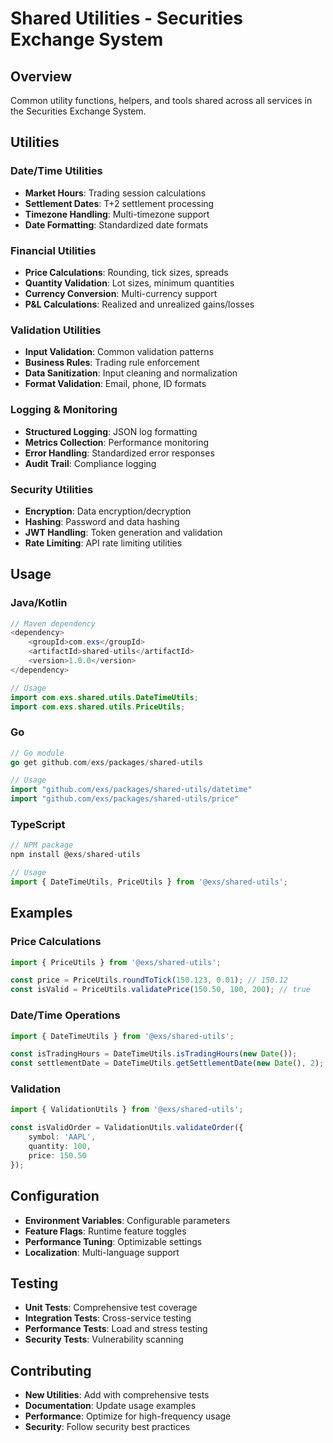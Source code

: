 # Shared Utilities - Securities Exchange System

## Overview
Common utility functions, helpers, and tools shared across all services in the Securities Exchange System.

## Utilities

### Date/Time Utilities
- **Market Hours**: Trading session calculations
- **Settlement Dates**: T+2 settlement processing
- **Timezone Handling**: Multi-timezone support
- **Date Formatting**: Standardized date formats

### Financial Utilities
- **Price Calculations**: Rounding, tick sizes, spreads
- **Quantity Validation**: Lot sizes, minimum quantities
- **Currency Conversion**: Multi-currency support
- **P&L Calculations**: Realized and unrealized gains/losses

### Validation Utilities
- **Input Validation**: Common validation patterns
- **Business Rules**: Trading rule enforcement
- **Data Sanitization**: Input cleaning and normalization
- **Format Validation**: Email, phone, ID formats

### Logging & Monitoring
- **Structured Logging**: JSON log formatting
- **Metrics Collection**: Performance monitoring
- **Error Handling**: Standardized error responses
- **Audit Trail**: Compliance logging

### Security Utilities
- **Encryption**: Data encryption/decryption
- **Hashing**: Password and data hashing
- **JWT Handling**: Token generation and validation
- **Rate Limiting**: API rate limiting utilities

## Usage

### Java/Kotlin
```java
// Maven dependency
<dependency>
    <groupId>com.exs</groupId>
    <artifactId>shared-utils</artifactId>
    <version>1.0.0</version>
</dependency>

// Usage
import com.exs.shared.utils.DateTimeUtils;
import com.exs.shared.utils.PriceUtils;
```

### Go
```go
// Go module
go get github.com/exs/packages/shared-utils

// Usage
import "github.com/exs/packages/shared-utils/datetime"
import "github.com/exs/packages/shared-utils/price"
```

### TypeScript
```typescript
// NPM package
npm install @exs/shared-utils

// Usage
import { DateTimeUtils, PriceUtils } from '@exs/shared-utils';
```

## Examples

### Price Calculations
```typescript
import { PriceUtils } from '@exs/shared-utils';

const price = PriceUtils.roundToTick(150.123, 0.01); // 150.12
const isValid = PriceUtils.validatePrice(150.50, 100, 200); // true
```

### Date/Time Operations
```typescript
import { DateTimeUtils } from '@exs/shared-utils';

const isTradingHours = DateTimeUtils.isTradingHours(new Date());
const settlementDate = DateTimeUtils.getSettlementDate(new Date(), 2); // T+2
```

### Validation
```typescript
import { ValidationUtils } from '@exs/shared-utils';

const isValidOrder = ValidationUtils.validateOrder({
    symbol: 'AAPL',
    quantity: 100,
    price: 150.50
});
```

## Configuration
- **Environment Variables**: Configurable parameters
- **Feature Flags**: Runtime feature toggles
- **Performance Tuning**: Optimizable settings
- **Localization**: Multi-language support

## Testing
- **Unit Tests**: Comprehensive test coverage
- **Integration Tests**: Cross-service testing
- **Performance Tests**: Load and stress testing
- **Security Tests**: Vulnerability scanning

## Contributing
- **New Utilities**: Add with comprehensive tests
- **Documentation**: Update usage examples
- **Performance**: Optimize for high-frequency usage
- **Security**: Follow security best practices
